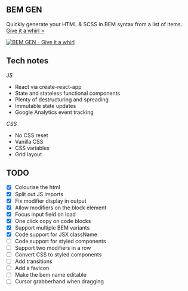 ## BEM GEN

Quickly generate your HTML & SCSS in BEM syntax from a list of items.
[Give it a whirl >](https://bemgen.benrogerson.com.au)

[![BEM GEN - Give it a whirl](http://i.imgur.com/V8x2YUY.png)](https://bemgen.benrogerson.com.au)

## Tech notes

*JS*

- React via create-react-app
- State and stateless functional components
- Plenty of destructuring and spreading
- Immutable state updates
- Google Analytics event tracking

*CSS*

- No CSS reset
- Vanilla CSS
- CSS variables
- Grid layout

## TODO

- [x] Colourise the html
- [x] Split out JS imports
- [x] Fix modifier display in output
- [x] Allow modifiers on the block element
- [x] Focus input field on load
- [x] One click copy on code blocks
- [x] Support multiple BEM variants
- [x] Code support for JSX className
- [ ] Code support for styled components
- [ ] Support two modifiers in a row
- [ ] Convert CSS to styled components
- [ ] Add transitions
- [ ] Add a favicon
- [ ] Make the bem name editable
- [ ] Cursor grabberhand when dragging
